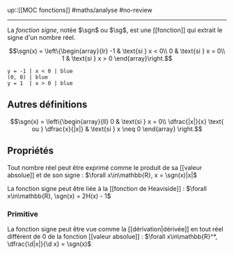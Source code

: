 up::[[MOC fonctions]]
#maths/analyse #no-review 

----
La _fonction signe_, notée $\sgn$ ou $\sg$, est une [[fonction]] qui extrait le signe d'un nombre réel.

$$\sgn(x) = \left\{\begin{array}{lr}
-1 & \text{si } x < 0\\
0  & \text{si } x = 0\\
1  & \text{si } x > 0
\end{array}\right.$$

```desmos-graph
y = -1 | x < 0 | blue
(0, 0) | blue
y = 1  | x > 0 | blue
```

## Autres définitions
$$\sgn(x) = \left\{\begin{array}{ll}
0 & \text{si } x = 0\\
\dfrac{|x|}{x} \text{ ou } \dfrac{x}{|x|} & \text{si } x \neq 0
\end{array}
\right.$$

## Propriétés

Tout nombre réel peut être exprimé comme le produit de sa [[valeur absolue]] et de son signe :
$\forall x\in\mathbb{R}, x = \sgn(x)|x|$


La fonction signe peut être liée à la [[fonction de Heaviside]] :
$\forall x\in\mathbb{R}, \sgn(x) = 2H(x) - 1$

### Primitive
La fonction signe peut être vue comme la [[dérivation|dérivée]] en tout réel différent de $0$ de la fonction [[valeur absolue]] :
$\forall x\in\mathbb{R}^*, \dfrac{\d|x|}{\d x} = \sgn(x)$


